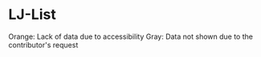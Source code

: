 # LJ-List

Orange: Lack of data due to accessibility
Gray: Data not shown due to the contributor's request
